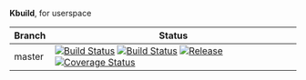 
**Kbuild**, for userspace 

|Branch      |Status   |
|------------|---------|
|master      | [![Build Status](https://travis-ci.org/n13l/kbuild.png?branch=master)](https://travis-ci.org/n13l/kbuild) [![Build Status](https://snap-ci.com/n13l/kbuild/branch/master/build_image)](https://snap-ci.com/n13l/kbuild/branch/master) [![Release](https://img.shields.io/github/release/n13l/kbuild.svg)](https://github.com/n13l/kbuild/releases/latest) [![Coverage Status](https://coveralls.io/repos/github/n13l/kbuild/badge.svg?branch=master)](https://coveralls.io/github/n13l/kbuild?branch=master) |
